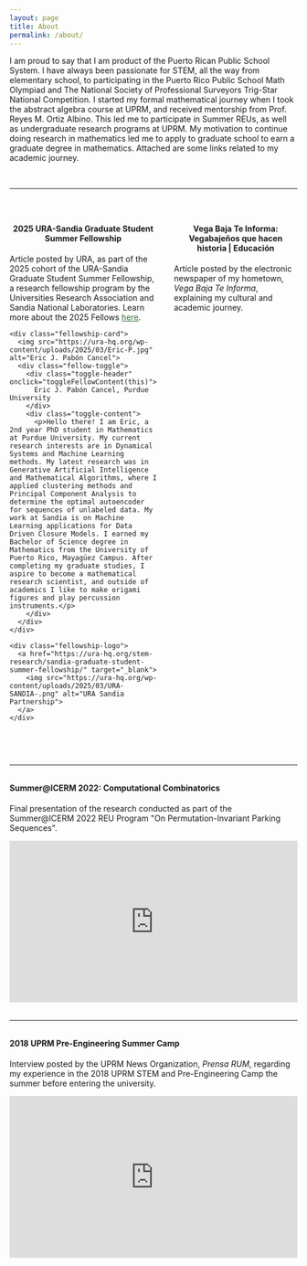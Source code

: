 ```yaml
---
layout: page
title: About
permalink: /about/
---
```


<p>
I am proud to say that I am product of the Puerto Rican Public School System. I have always been passionate for STEM, all the way from elementary school, 
to participating in the Puerto Rico Public School Math Olympiad and The National Society of Professional Surveyors Trig-Star National Competition. I started
my formal mathematical journey when I took the abstract algebra course at UPRM, and received mentorship from Prof. Reyes M. Ortiz Albino. This led me to participate 
in Summer REUs, as well as undergraduate research programs at UPRM. My motivation to continue doing research in mathematics led me to apply to graduate
school to earn a graduate degree in mathematics. Attached are some links related to my academic journey.
</p>

<br>
<hr>
<br>

<style>
  /* ==================== Fellowship Grid ==================== */
  .fellowship-grid {
    display: grid;
    grid-template-columns: 1fr 1fr;
    gap: 30px;
    align-items: start;
    margin: 30px 0;
  }

  .fellowship-section {
    padding: 0;
    width: 100%;
    box-sizing: border-box;
  }

  .fellowship-card {
    text-align: center;
  }

  .fellowship-card img {
    width: 100%;
    max-width: 350px;
    height: auto;
    margin: 0 auto 20px auto;
    display: block;
  }

  .fellow-toggle {
    background-color: #f4f4f4;
    border: 1px solid #d9d9d9;
    border-radius: 4px;
    overflow: hidden;
  }

  .toggle-header {
    padding: 20px;
    cursor: pointer;
    font-weight: 700;
    color: #666;
    background-color: #f4f4f4;
    position: relative;
    text-align: center;
  }

  .toggle-header:hover {
    background-color: #e8e8e8;
  }

  .toggle-header::after {
    content: "▼";
    position: absolute;
    right: 20px;
    top: 50%;
    transform: translateY(-50%);
    font-size: 12px;
    color: #ccc;
  }

  .toggle-content {
    display: none;
    padding: 20px;
    background-color: #fff;
    text-align: justify;
  }

  .toggle-content.active {
    display: block;
  }

  .toggle-header.active::after {
    content: "▲";
  }

  .fellowship-logo {
    text-align: center;
    margin-top: 20px;
  }

  .fellowship-logo img {
    max-width: 100%;
    width: 80%; /* responsive width */
    height: auto;
    display: block;
    margin: 0 auto;
  }

  /* Facebook post container */
  .fb-post-container {
    max-width: 100%;
    width: 100%;
    margin: 20px auto;
    text-align: center;
    padding-left: 5%;
    padding-right: 5%;
    box-sizing: border-box;
  }

  /* ==================== Responsive Adjustments ==================== */
  @media (max-width: 768px) {
    /* Single column grid */
    .fellowship-grid {
      grid-template-columns: 1fr !important;
      gap: 20px;
      justify-items: center;
      text-align: center;
    }

    /* Center sections */
    .fellowship-section {
      max-width: 90%;
      margin: 0 auto;
      padding-left: 0;
      padding-right: 0;
    }

    /* Keep text readable but balanced */
    .fellowship-section p {
      text-align: justify;
      margin: 0 auto;
    }

    /* Facebook post container */
    .fb-post-container {
      text-align: center;
      padding-left: 0;
      padding-right: 0;
    }

    /* Scale down logos/images for mobile */
    .fellowship-logo img {
      width: 90%;
    }
  }
</style>

<div class="fellowship-grid">
  <!-- URA-Sandia Fellowship Section -->
  <div class="fellowship-section">
    <h4 style="margin-top: 0; text-align: center;">2025 URA-Sandia Graduate Student Summer Fellowship</h4>
    <p>
      Article posted by URA, as part of the 2025 cohort of the URA-Sandia Graduate Student Summer Fellowship, a research fellowship program by the Universities Research Association and Sandia National Laboratories.
      Learn more about the 2025 Fellows <a href="https://ura-hq.org/stem-research/sandia-graduate-student-summer-fellowship/2025-sandia-graduate-fellows/" style="color: rgb(51, 113, 55);">here</a>.
    </p>

    <div class="fellowship-card">
      <img src="https://ura-hq.org/wp-content/uploads/2025/03/Eric-P.jpg" alt="Eric J. Pabón Cancel">
      <div class="fellow-toggle">
        <div class="toggle-header" onclick="toggleFellowContent(this)">
          Eric J. Pabón Cancel, Purdue University
        </div>
        <div class="toggle-content">
          <p>Hello there! I am Eric, a 2nd year PhD student in Mathematics at Purdue University. My current research interests are in Dynamical Systems and Machine Learning methods. My latest research was in Generative Artificial Intelligence and Mathematical Algorithms, where I applied clustering methods and Principal Component Analysis to determine the optimal autoencoder for sequences of unlabeled data. My work at Sandia is on Machine Learning applications for Data Driven Closure Models. I earned my Bachelor of Science degree in Mathematics from the University of Puerto Rico, Mayagüez Campus. After completing my graduate studies, I aspire to become a mathematical research scientist, and outside of academics I like to make origami figures and play percussion instruments.</p>
        </div>
      </div>
    </div>

    <div class="fellowship-logo">
      <a href="https://ura-hq.org/stem-research/sandia-graduate-student-summer-fellowship/" target="_blank">
        <img src="https://ura-hq.org/wp-content/uploads/2025/03/URA-SANDIA-.png" alt="URA Sandia Partnership">
      </a>
    </div>
  </div>

  <!-- Facebook Section -->
  <div class="fellowship-section">
    <h4 style="margin-top: 0; text-align: center;">Vega Baja Te Informa: <br> Vegabajeños que hacen historia | Educación</h4>
    <p>
      Article posted by the electronic newspaper of my hometown, <i>Vega Baja Te Informa</i>, explaining my cultural and academic journey.
    </p>
    <div id="fb-root"></div>
    <script async defer crossorigin="anonymous" src="https://connect.facebook.net/en_US/sdk.js#xfbml=1&version=v17.0" nonce="XYZ"></script>
    <div class="fb-post-container">
      <div class="fb-post" 
           data-href="https://www.facebook.com/vegabajateinforma/posts/642005397959682" 
           data-show-text="true" 
           data-width="100%">
      </div>
    </div>
  </div>
</div>

<script>
  function toggleFellowContent(header) {
    const content = header.nextElementSibling;
    const isActive = content.classList.contains('active');

    if (isActive) {
      content.classList.remove('active');
      header.classList.remove('active');
    } else {
      content.classList.add('active');
      header.classList.add('active');
    }
  }
</script>

<br>
<hr>
<br>

<h4 style="margin-top: 0;">Summer@ICERM 2022: Computational Combinatorics</h4>
<p>
Final presentation of the research conducted as part of the Summer@ICERM 2022 REU Program "On Permutation-Invariant Parking Sequences".
</p>

<!-- Panopto responsive embed -->
<div style="position: relative; padding-bottom: 56.25%; height: 0; overflow: hidden; max-width: 100%; margin: 0 auto;">
  <iframe 
    src="https://brown.hosted.panopto.com/Panopto/Pages/Embed.aspx?id=2e350578-3784-48d7-abfc-aee70108ed63&autoplay=false&offerviewer=true&showtitle=false&showbrand=false&start=0"
    frameborder="0" allowfullscreen
    style="position: absolute; top: 0; left: 0; width: 100%; height: 100%; border:none;">
  </iframe>
</div>

<br>
<hr>
<br>

<h4 style="margin-top: 0;">2018 UPRM Pre-Engineering Summer Camp</h4>
<p>
Interview posted by the UPRM News Organization, <i>Prensa RUM</i>, regarding my experience in the 2018 UPRM STEM and Pre-Engineering Camp the summer before entering the university.
</p>

<!-- YouTube responsive embed -->
<div style="position: relative; padding-bottom: 56.25%; height: 0; overflow: hidden; max-width: 100%; margin: 0 auto;">
  <iframe 
    src="https://www.youtube.com/embed/sNTfmJjSI60?start=144"
    title="YouTube video player"
    frameborder="0"
    allow="accelerometer; autoplay; clipboard-write; encrypted-media; gyroscope; picture-in-picture; web-share"
    allowfullscreen
    style="position: absolute; top: 0; left: 0; width: 100%; height: 100%;">
  </iframe>
</div>
